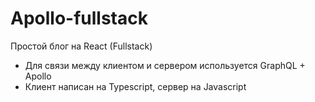 # Apollo-fullstack

Простой блог на React (Fullstack)

- Для связи между клиентом и сервером используется GraphQL + Apollo
- Клиент написан на Typescript, сервер на Javascript
